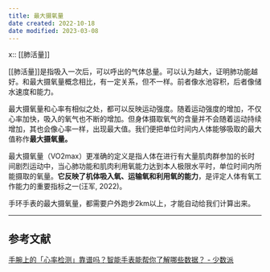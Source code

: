 ```yaml
---
title: 最大摄氧量
date created: 2022-10-18
date modified: 2023-03-08
---
```


x:: [[肺活量]]

[[肺活量]]是指吸入一次后，可以呼出的气体总量。可以认为越大，证明肺功能越好。和最大摄氧量概念相比，有一定关系，但不一样。前者像水池容积，后者像储水速度和能力。

最大摄氧量和心率有相似之处，都可以反映运动强度。随着运动强度的增加，不仅心率加快，吸入的氧气也不断的增加。但身体摄取氧气的含量并不会随着运动持续增加，其也会像心率一样，出现最大值。我们便把单位时间内人体能够吸取的最大值称作**最大摄氧量。**

最大摄氧量（VO2max）更准确的定义是指人体在进行有大量肌肉群参加的长时间剧烈运动中，当心肺功能和肌肉利用氧能力达到本人极限水平时，单位时间内所能摄取的氧量。**它反映了机体吸入氧、运输氧和利用氧的能力**，是评定人体有氧工作能力的重要指标之一(汪军, 2022)。

手环手表的最大摄氧量，都需要户外跑步2km以上，才能自动给我们计算出来。

---

## 参考文献

[手腕上的「心率检测」靠谱吗？智能手表能帮你了解哪些数据？ - 少数派](https://sspai.com/post/74805)
